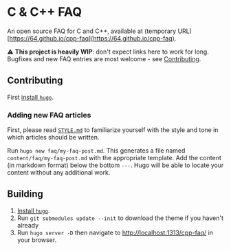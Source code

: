 # C & C++ FAQ

An open source FAQ for C and C++, available at (temporary URL) [https://64.github.io/cpp-faq](https://64.github.io/cpp-faq).

⚠️ **This project is heavily WIP**: don't expect links here to work for long. Bugfixes and new FAQ entries are most welcome - see [Contributing](#Contributing).

## Contributing

First [install `hugo`](https://gohugo.io/getting-started/installing#readout).

### Adding new FAQ articles

First, please read [`STYLE.md`](STYLE.md) to familiarize yourself with the style and tone in which articles should be written.

Run `hugo new faq/my-faq-post.md`. This generates a file named `content/faq/my-faq-post.md` with the appropriate template. Add the content (in markdown format) below the bottom `---`. Hugo will be able to locate your content without any additional work.

## Building

1. [Install `hugo`](https://gohugo.io/getting-started/installing#readout).
2. Run `git submodules update --init` to download the theme if you haven't already
3. Run `hugo server -D` then navigate to [http://localhost:1313/cpp-faq/](http://localhost:1313/cpp-faq/) in your browser.
